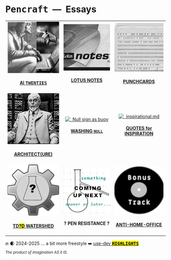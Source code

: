 # <samp>Pencraft</samp> &nbsp;&mdash;&nbsp; Essays

<table>
  <tr align="center">
    <td>
      <a href="README+/AI-2020s.md"><img src="../../../_rsc/_img/_nav/tiles/AIchemy_bw-200px.jpg" alt="AI-2020s.md" title="&nbsp;AI Twenties - Much ado about ... fussing?"/></a>
      <br /><div><h4><a href="README+/AI-2020s.md">AI <samp>TWENTIES</samp></a></h4></div>
    </td>
      <td>
      <a href="README+/LN-view.md"><img src="../../../_rsc/_img/_nav/tiles/LotusNotes_bw-200px.jpg" alt="&nbsp;LN-view.md" title="&nbsp;Lotus Notes - This used to be my playground"/></a>
      <br /><div><h4><a href="README+/LN-view.md">LOTUS NOTES</a></h4></div>
    </td>
    <td>
      <a href="README+/punchcard.md"><img src="../../../_rsc/_img/_nav/tiles/punchcard_bw-200px.jpg" alt="&nbsp;punchacrd.md" title="&nbsp;Punchcards - once upon a time"/></a>
        <br /><div><h4><a href="README+/punchcard.md">PUNCHCARDS</a></h4></div>
    </td>
                                            </tr><tr></tr><tr align="center">
    <td>
      <a href="README+/SW_architect-aTake.md"><img src="../../../_rsc/_img/_nav/tiles/Architect_bw-200px.jpg" alt="&nbsp;U-Val" title="&nbsp;Finding Software Architect - a Take"/></a>
      <br /><div><h4><a href="README+/SW_architect-aTake.md">ARCHITECT(URE)</a></h4></div>
    </td>
        <!--                          N U L L   W A S H I N G      --!>
      <td>
        <a href="README+/NullRefError.md"><img src="../../../_rsc/_img/_nav/tiles/nullref-buoy_bw-200px.jpg" alt="&nbsp; Null sign as buoy" title="&nbsp; Null, its reference, and their mistake"/></a>
        <br /><div><h4><a href="README+/NullRefError.md">WASHING <code>NULL</code></a></h4></div>
     </td>
    <td>
        <a href="../quotes/README+/inspirational.md"><img src="../../../_rsc/_img/_nav/tiles/InspitationQuotes_bw-200px.png" alt="&nbsp; inspirational.md" title="&nbsp;Quotes to work and rest"/></a>
        <br /><div><h4><a href="../quotes/README+/inspirational.md">QUOTES for INSPIRATION</a></h4></div>
    </td>
        </tr><tr></tr><tr align="center">
    <!--                  T D D   W A T E R S H E D !-->                                              
  <td>
      <a href="../../../software/tests/asDrive/README+/TDD-Watershed/README.md"><img src="../../../_rsc/_img/_nav/tiles/TddWatershed_bw-200px.png" alt="&nbsp;TDD-Big_Watershed.md" title="&nbsp;Tests Driven What - Watershed"/></a>
      <br /><div><h4><a href="../../../software/tests/asDrive/README+/TDD-Watershed/README.md">TD<mark>?D</mark> WATERSHED</a></h4></div>
    </td>
          <td>
      <picture><img src="../../../_rsc/_img/_nav/tiles/_ComingNext_200px.jpg" alt="&nbsp;Coming up next..." title="&nbsp;Next essay coming sooner or later.."/></picture>
      <br /><div ><h4>? PEN RESISTANCE ?</h4>
    </td>
    <td>
      <a href="../offtopic/anti-home-office.md"><img src="../../../_rsc/_img/_nav/tiles/_BonusTrack_bw-200px.png" alt="&nbsp;Bonus track: anti-home-office" title="&nbsp;Neither office nor home spots"/></a>
        <br /><div><h4><a href="../offtopic/anti-home-office.md"">ANTI-HOME-OFFICE</a></h4></div>
    </td>
  </tr>
</table>

🔚 🌒 2024-2025 ... a bit more freestyle ➡️ [use-dev <mark><samp><b>HIGHLIGHTS</b></samp></mark>](https://github.com/Kyriosity/use-dev/blob/main/README.md#highlights)\
<sub><i>The product of imagination AS it IS.</i></sub>
